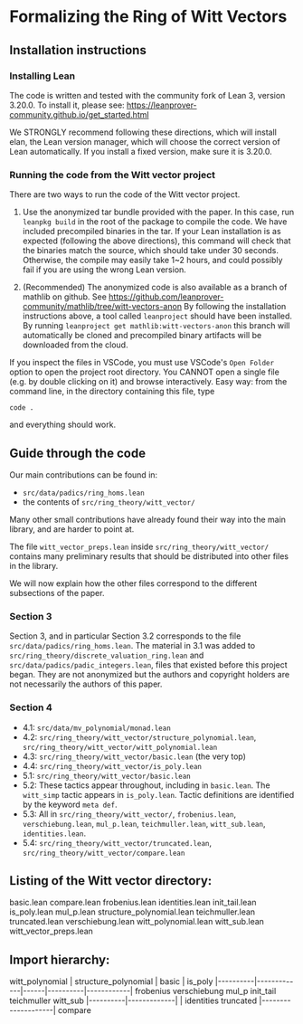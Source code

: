 # Formalizing the Ring of Witt Vectors

## Installation instructions

### Installing Lean

The code is written and tested with the community fork of Lean 3, version 3.20.0.
To install it, please see: https://leanprover-community.github.io/get_started.html

We STRONGLY recommend following these directions, which will install elan,
the Lean version manager, which will choose the correct version of Lean automatically.
If you install a fixed version, make sure it is 3.20.0.

### Running the code from the Witt vector project

There are two ways to run the code of the Witt vector project.

1. Use the anonymized tar bundle provided with the paper.
   In this case, run `leanpkg build` in the root of the package to compile the code.
   We have included precompiled binaries in the tar.
   If your Lean installation is as expected (following the above directions),
   this command will check that the binaries match the source,
   which should take under 30 seconds.
   Otherwise, the compile may easily take 1~2 hours,
   and could possibly fail if you are using the wrong Lean version.

2. (Recommended) The anonymized code is also available as a branch of mathlib on github.
   See https://github.com/leanprover-community/mathlib/tree/witt-vectors-anon
   By following the installation instructions above,
   a tool called `leanproject` should have been installed.
   By running `leanproject get mathlib:witt-vectors-anon` this branch will automatically be cloned
   and precompiled binary artifacts will be downloaded from the cloud.

If you inspect the files in VSCode, you must use VSCode's `Open Folder` option
to open the project root directory.
You CANNOT open a single file (e.g. by double clicking on it) and browse interactively.
Easy way: from the command line, in the directory containing this file, type

    code .

and everything should work.

## Guide through the code

Our main contributions can be found in:

* `src/data/padics/ring_homs.lean`
* the contents of `src/ring_theory/witt_vector/`

Many other small contributions have already found their way into the main library,
and are harder to point at.

The file `witt_vector_preps.lean` inside `src/ring_theory/witt_vector/`
contains many preliminary results that should be distributed into other files in the library.

We will now explain how the other files correspond to the different subsections of the paper.

### Section 3

Section 3, and in particular Section 3.2 corresponds to the file `src/data/padics/ring_homs.lean`.
The material in 3.1 was added to `src/ring_theory/discrete_valuation_ring.lean` and
`src/data/padics/padic_integers.lean`, files that existed before this project began.
They are not anonymized but the authors and copyright holders are not necessarily the authors of
this paper.

### Section 4

* 4.1: `src/data/mv_polynomial/monad.lean`
* 4.2: `src/ring_theory/witt_vector/structure_polynomial.lean`,
       `src/ring_theory/witt_vector/witt_polynomial.lean`
* 4.3: `src/ring_theory/witt_vector/basic.lean` (the very top)
* 4.4: `src/ring_theory/witt_vector/is_poly.lean`
* 5.1: `src/ring_theory/witt_vector/basic.lean`
* 5.2: These tactics appear throughout, including in `basic.lean`.
       The `witt_simp` tactic appears in `is_poly.lean`.
       Tactic definitions are identified by the keyword `meta def`.
* 5.3: All in `src/ring_theory/witt_vector/`, `frobenius.lean`, `verschiebung.lean`, `mul_p.lean`,
       `teichmuller.lean`, `witt_sub.lean`, `identities.lean`.
* 5.4: `src/ring_theory/witt_vector/truncated.lean`, `src/ring_theory/witt_vector/compare.lean`

## Listing of the Witt vector directory:

basic.lean
compare.lean
frobenius.lean
identities.lean
init_tail.lean
is_poly.lean
mul_p.lean
structure_polynomial.lean
teichmuller.lean
truncated.lean
verschiebung.lean
witt_polynomial.lean
witt_sub.lean
witt_vector_preps.lean

## Import hierarchy:

witt_polynomial
|
structure_polynomial
|
basic
|
is_poly
|----------|-------------|------|----------|------------|
frobenius  verschiebung  mul_p  init_tail  teichmuller  witt_sub
|----------|-------------|      |
           identities           truncated
           |--------------------|
           compare
